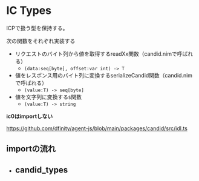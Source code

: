 IC Types
===

ICPで扱う型を保持する。

次の関数をそれぞれ実装する
- リクエストのバイト列から値を取得するreadXx関数（candid.nimで呼ばれる）
  - `(data:seq[byte], offset:var int) -> T`
- 値をレスポンス用のバイト列に変換するserializeCandid関数（candid.nimで呼ばれる）
  - `(value:T) -> seq[byte]`
- 値を文字列に変換する`$`関数
  - `(value:T) -> string`

**ic0はimportしない**

https://github.com/dfinity/agent-js/blob/main/packages/candid/src/idl.ts

## importの流れ

- candid_types
  - 